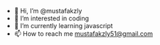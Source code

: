 - 👋 Hi, I’m @mustafakzly
- 👀 I’m interested in coding
- 🌱 I’m currently learning javascript
- 📫 How to reach me mustafakzly51@gmail.com
<!---
mustafakzly/mustafakzly is a ✨ special ✨ repository because its `README.md` (this file) appears on your GitHub profile.
You can click the Preview link to take a look at your changes.
--->
